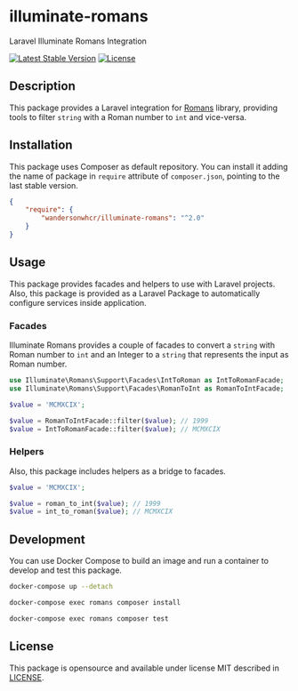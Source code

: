 # illuminate-romans

Laravel Illuminate Romans Integration

[![Latest Stable Version](https://poser.pugx.org/wandersonwhcr/illuminate-romans/v/stable?format=flat)](https://packagist.org/packages/wandersonwhcr/illuminate-romans)
[![License](https://poser.pugx.org/wandersonwhcr/illuminate-romans/license?format=flat)](https://packagist.org/packages/wandersonwhcr/illuminate-romans)

## Description

This package provides a Laravel integration for
[Romans](https://github.com/wandersonwhcr/romans) library, providing tools to
filter `string` with a Roman number to `int` and vice-versa.

## Installation

This package uses Composer as default repository. You can install it adding the
name of package in `require` attribute of `composer.json`, pointing to the last
stable version.

```json
{
    "require": {
        "wandersonwhcr/illuminate-romans": "^2.0"
    }
}
```

## Usage

This package provides facades and helpers to use with Laravel projects. Also,
this package is provided as a Laravel Package to automatically configure
services inside application.

### Facades

Illuminate Romans provides a couple of facades to convert a `string` with Roman
number to `int` and an Integer to a `string` that represents the input as Roman
number.

```php
use Illuminate\Romans\Support\Facades\IntToRoman as IntToRomanFacade;
use Illuminate\Romans\Support\Facades\RomanToInt as RomanToIntFacade;

$value = 'MCMXCIX';

$value = RomanToIntFacade::filter($value); // 1999
$value = IntToRomanFacade::filter($value); // MCMXCIX
```

### Helpers

Also, this package includes helpers as a bridge to facades.

```php
$value = 'MCMXCIX';

$value = roman_to_int($value); // 1999
$value = int_to_roman($value); // MCMXCIX
```

## Development

You can use Docker Compose to build an image and run a container to develop and
test this package.

```bash
docker-compose up --detach

docker-compose exec romans composer install

docker-compose exec romans composer test
```

## License

This package is opensource and available under license MIT described in
[LICENSE](https://github.com/wandersonwhcr/laravel-romans/blob/master/LICENSE).
